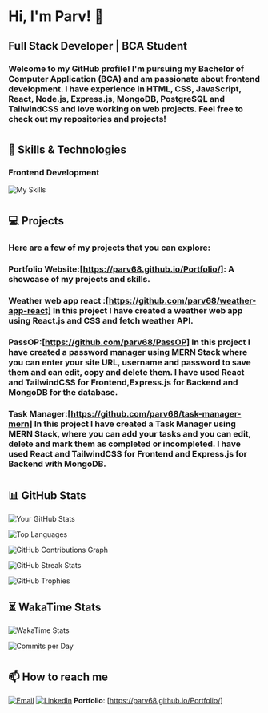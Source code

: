 # Hi, I'm Parv! 👋

## Full Stack Developer | BCA Student

### Welcome to my GitHub profile! I'm pursuing my Bachelor of Computer Application (BCA) and am passionate about frontend development. I have experience in HTML, CSS, JavaScript, React, Node.js, Express.js, MongoDB, PostgreSQL and TailwindCSS and love working on web projects. Feel free to check out my repositories and projects!
#

## 🚀 Skills & Technologies

### Frontend Development
![My Skills](https://skillicons.dev/icons?i=html,css,js,react,tailwindcss,bootstrap,github,git,nodejs,express,MongoDB,postgresql)
#

## 💻 Projects

### Here are a few of my projects that you can explore:

### Portfolio Website:[https://parv68.github.io/Portfolio/]: A showcase of my projects and skills.

### Weather web app react :[https://github.com/parv68/weather-app-react] In this project I have created a weather web app using React.js and CSS and fetch weather API.

### PassOP:[https://github.com/parv68/PassOP] In this project I have created a password manager using MERN Stack where you can enter your site URL, username and password to save them and can edit, copy and delete them. I have used React and TailwindCSS for Frontend,Express.js for Backend and MongoDB for the database.

### Task Manager:[https://github.com/parv68/task-manager-mern] In this project I have created a Task Manager using MERN Stack, where you can add your tasks and you can edit, delete and mark them as completed or incompleted. I have used React and TailwindCSS for Frontend and Express.js for Backend with MongoDB.

#
## 📊 GitHub Stats

![Your GitHub Stats](https://github-readme-stats.vercel.app/api?username=parv68&show_icons=true&theme=tokyonight)

![Top Languages](https://github-readme-stats.vercel.app/api/top-langs/?username=parv68&layout=compact&theme=tokyonight)

![GitHub Contributions Graph](https://github-readme-activity-graph.vercel.app/graph?username=parv68&theme=react-dark&hide_border=true&area=true)

![GitHub Streak Stats](https://streak-stats.demolab.com?user=parv68&theme=radical&hide_border=true)

![GitHub Trophies](https://github-profile-trophy.vercel.app/?username=parv68&theme=algolia)

## ⏳ WakaTime Stats

![WakaTime Stats](https://github-readme-stats.vercel.app/api/wakatime?username=parv68&theme=radical)


![Commits per Day](https://github-profile-summary-cards.vercel.app/api/cards/productive-time?username=parv68&theme=radical)



#
## 📫 How to reach me
[![Email](https://img.shields.io/badge/-Email-D14836?style=flat&logo=Gmail&logoColor=white)](parvruhil68@gmail.com)
[![LinkedIn](https://img.shields.io/badge/-LinkedIn-blue?style=flat&logo=Linkedin&logoColor=white)](https://www.linkedin.com/in/parv-429659290/)
**Portfolio**: [https://parv68.github.io/Portfolio/]
